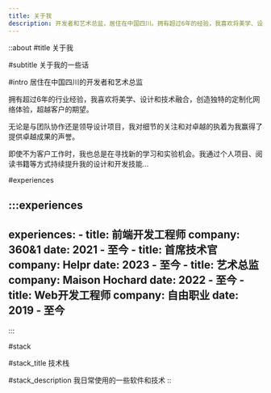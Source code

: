 ```yaml
---
title: 关于我
description: 开发者和艺术总监，居住在中国四川。拥有超过6年的经验，我喜欢将美学、设计和技术融合，创造独特的定制化网络体验，超越客户的期望。
---
```


::about
#title
关于我

#subtitle
关于我的一些话

#intro
居住在中国四川的开发者和艺术总监

拥有超过6年的行业经验，我喜欢将美学、设计和技术融合，创造独特的定制化网络体验，超越客户的期望。

无论是与团队协作还是领导设计项目，我对细节的关注和对卓越的执着为我赢得了提供卓越成果的声誉。

即使不为客户工作时，我也总是在寻找新的学习和实验机会。我通过个人项目、阅读书籍等方式持续提升我的设计和开发技能...

#experiences
<!-- prettier-ignore-start -->

  :::experiences
  ---
  experiences:
    - title: 前端开发工程师
      company: 360&1
      date: 2021 - 至今
    - title: 首席技术官
      company: Helpr
      date: 2023 - 至今
    - title: 艺术总监
      company: Maison Hochard
      date: 2022 - 至今
    - title: Web开发工程师
      company: 自由职业
      date: 2019 - 至今
  ---
  :::

<!-- prettier-ignore-end -->

#stack

#stack_title
技术栈

#stack_description
我日常使用的一些软件和技术
::
